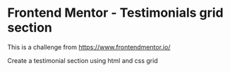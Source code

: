 # Frontend Mentor - Testimonials grid section

This is a challenge from https://www.frontendmentor.io/ 

Create a testimonial section using html and css grid
